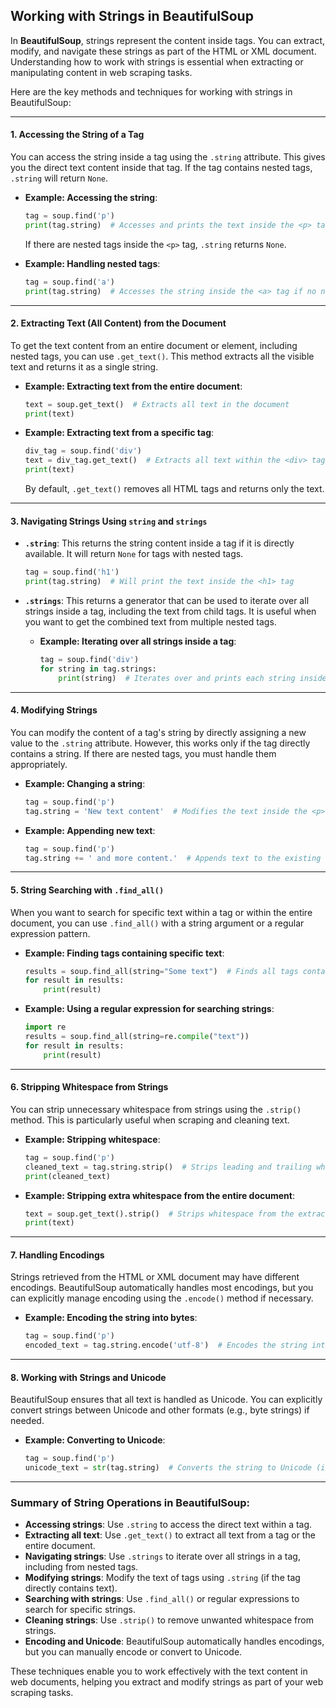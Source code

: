 ## **Working with Strings in BeautifulSoup**

In **BeautifulSoup**, strings represent the content inside tags. You can extract, modify, and navigate these strings as part of the HTML or XML document. Understanding how to work with strings is essential when extracting or manipulating content in web scraping tasks.

Here are the key methods and techniques for working with strings in BeautifulSoup:

---

#### **1. Accessing the String of a Tag**

You can access the string inside a tag using the `.string` attribute. This gives you the direct text content inside that tag. If the tag contains nested tags, `.string` will return `None`.

* **Example: Accessing the string**:

  ```python
  tag = soup.find('p')
  print(tag.string)  # Accesses and prints the text inside the <p> tag
  ```

  If there are nested tags inside the `<p>` tag, `.string` returns `None`.

* **Example: Handling nested tags**:

  ```python
  tag = soup.find('a')
  print(tag.string)  # Accesses the string inside the <a> tag if no nested tags exist
  ```

---

#### **2. Extracting Text (All Content) from the Document**

To get the text content from an entire document or element, including nested tags, you can use `.get_text()`. This method extracts all the visible text and returns it as a single string.

* **Example: Extracting text from the entire document**:

  ```python
  text = soup.get_text()  # Extracts all text in the document
  print(text)
  ```

* **Example: Extracting text from a specific tag**:

  ```python
  div_tag = soup.find('div')
  text = div_tag.get_text()  # Extracts all text within the <div> tag
  print(text)
  ```

  By default, `.get_text()` removes all HTML tags and returns only the text.

---

#### **3. Navigating Strings Using `string` and `strings`**

* **`.string`**: This returns the string content inside a tag if it is directly available. It will return `None` for tags with nested tags.

  ```python
  tag = soup.find('h1')
  print(tag.string)  # Will print the text inside the <h1> tag
  ```

* **`.strings`**: This returns a generator that can be used to iterate over all strings inside a tag, including the text from child tags. It is useful when you want to get the combined text from multiple nested tags.

  * **Example: Iterating over all strings inside a tag**:

    ```python
    tag = soup.find('div')
    for string in tag.strings:
        print(string)  # Iterates over and prints each string inside the <div> tag
    ```

---

#### **4. Modifying Strings**

You can modify the content of a tag's string by directly assigning a new value to the `.string` attribute. However, this works only if the tag directly contains a string. If there are nested tags, you must handle them appropriately.

* **Example: Changing a string**:

  ```python
  tag = soup.find('p')
  tag.string = 'New text content'  # Modifies the text inside the <p> tag
  ```

* **Example: Appending new text**:

  ```python
  tag = soup.find('p')
  tag.string += ' and more content.'  # Appends text to the existing content of <p> tag
  ```

---

#### **5. String Searching with `.find_all()`**

When you want to search for specific text within a tag or within the entire document, you can use `.find_all()` with a string argument or a regular expression pattern.

* **Example: Finding tags containing specific text**:

  ```python
  results = soup.find_all(string="Some text")  # Finds all tags containing "Some text"
  for result in results:
      print(result)
  ```

* **Example: Using a regular expression for searching strings**:

  ```python
  import re
  results = soup.find_all(string=re.compile("text"))
  for result in results:
      print(result)
  ```

---

#### **6. Stripping Whitespace from Strings**

You can strip unnecessary whitespace from strings using the `.strip()` method. This is particularly useful when scraping and cleaning text.

* **Example: Stripping whitespace**:

  ```python
  tag = soup.find('p')
  cleaned_text = tag.string.strip()  # Strips leading and trailing whitespace
  print(cleaned_text)
  ```

* **Example: Stripping extra whitespace from the entire document**:

  ```python
  text = soup.get_text().strip()  # Strips whitespace from the extracted document text
  print(text)
  ```

---

#### **7. Handling Encodings**

Strings retrieved from the HTML or XML document may have different encodings. BeautifulSoup automatically handles most encodings, but you can explicitly manage encoding using the `.encode()` method if necessary.

* **Example: Encoding the string into bytes**:

  ```python
  tag = soup.find('p')
  encoded_text = tag.string.encode('utf-8')  # Encodes the string into bytes using UTF-8
  ```

---

#### **8. Working with Strings and Unicode**

BeautifulSoup ensures that all text is handled as Unicode. You can explicitly convert strings between Unicode and other formats (e.g., byte strings) if needed.

* **Example: Converting to Unicode**:

  ```python
  tag = soup.find('p')
  unicode_text = str(tag.string)  # Converts the string to Unicode (if not already)
  ```

---

### Summary of String Operations in BeautifulSoup:

* **Accessing strings**: Use `.string` to access the direct text within a tag.
* **Extracting all text**: Use `.get_text()` to extract all text from a tag or the entire document.
* **Navigating strings**: Use `.strings` to iterate over all strings in a tag, including from nested tags.
* **Modifying strings**: Modify the text of tags using `.string` (if the tag directly contains text).
* **Searching with strings**: Use `.find_all()` or regular expressions to search for specific strings.
* **Cleaning strings**: Use `.strip()` to remove unwanted whitespace from strings.
* **Encoding and Unicode**: BeautifulSoup automatically handles encodings, but you can manually encode or convert to Unicode.

These techniques enable you to work effectively with the text content in web documents, helping you extract and modify strings as part of your web scraping tasks.
